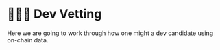 # 👨🏻‍💻 Dev Vetting

Here we are going to work through how one might a dev candidate using on-chain data.
